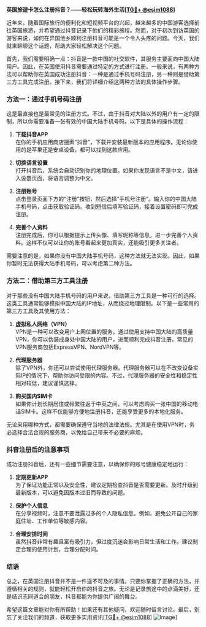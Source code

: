 **英国旅遊卡怎么注册抖音？——轻松玩转海外生活[[TG💪+ @esim1088](https://t.me/s/esim1088)]**

近年来，随着国际旅行的便利化和短视频平台的兴起，越来越多的中国游客选择前往英国旅游，并希望通过抖音记录下他们的精彩旅程。然而，对于初次到访英国的游客来说，如何在异国他乡顺利注册抖音可能是一个令人头疼的问题。今天，我们就来聊聊这个话题，帮助大家轻松解决这个问题。

首先，我们需要明确一点：抖音是一款中国的社交软件，其服务主要面向中国大陆用户。因此，在英国使用抖音需要通过特定的方式进行注册。一般来说，有两种方法可以帮助你在英国成功注册抖音：一种是通过手机号码注册，另一种则是借助第三方工具完成注册。接下来，我们将详细介绍这两种方法的具体操作步骤。

### 方法一：通过手机号码注册

这是最直接也是最常见的注册方式。不过，由于抖音对大陆以外的用户有一定的限制，所以你需要准备一张有效的中国大陆手机号码。以下是具体的操作流程：

1. **下载抖音APP**  
   在你的手机应用商店搜索“抖音”，下载并安装最新版本的应用程序。无论你使用的是苹果还是安卓设备，都可以找到这款应用。

2. **切换语言设置**  
   打开抖音后，系统会自动识别你的地理位置。如果你发现语言不是中文，请进入设置页面，将语言调整为中文。

3. **注册账号**  
   点击登录页面下方的“注册”按钮，然后选择“手机号注册”。输入你的中国大陆手机号码，点击获取验证码。收到短信后填写验证码，接着设置密码即可完成注册。

4. **完善个人资料**  
   注册完成后，你可以根据提示上传头像、填写昵称等信息，进一步完善个人资料。这样不仅可以让你的账号看起来更加真实，还能吸引更多关注者。

需要注意的是，如果你没有中国大陆手机号码，这种方法就无法实现。因此，如果你暂时无法获得大陆手机号码，可以考虑第二种方法。

### 方法二：借助第三方工具注册

对于那些没有中国大陆手机号码的用户来说，借助第三方工具是一种可行的选择。这类工具通常能够模拟中国大陆的IP地址，从而绕过地理限制。以下是一些常用的第三方工具及其使用方法：

1. **虚拟私人网络（VPN）**  
   VPN是一种可以改变用户上网位置的服务。通过使用支持中国大陆的高质量VPN，你可以伪装成身处中国大陆的用户，进而顺利完成抖音注册。常见的VPN服务商包括ExpressVPN、NordVPN等。

2. **代理服务器**  
   除了VPN外，你还可以尝试使用代理服务器。代理服务器可以在不改变设备实际IP的情况下，帮助你访问受限的内容。不过，代理服务器的安全性和稳定性相对较低，建议谨慎选择。

3. **购买国内SIM卡**  
   如果你计划长期居住或频繁往返于中英之间，可以考虑购买一张中国的移动电话SIM卡。这样不仅能够方便地注册抖音，还能享受更多的本地化服务。

无论采用哪种方式，都需要确保遵守当地的法律法规。尤其是在使用VPN时，务必选择合法合规的服务商，以免给自己带来不必要的麻烦。

### 抖音注册后的注意事项

成功注册抖音后，还有一些细节需要注意，以确保你的账号健康稳定地运行：

1. **定期更新APP**  
   为了保证功能正常以及安全性，建议定期检查抖音是否需要更新。及时升级到最新版本，可以避免因版本过旧而导致的问题。

2. **保护个人信息**  
   在分享视频时，注意不要泄露过多的个人隐私信息。例如，避免公开自己的家庭住址、工作单位等敏感内容。

3. **合理安排时间**  
   虽然抖音非常有趣且富有吸引力，但过度沉迷会影响日常生活和工作。建议制定合理的使用计划，合理分配时间。

### 结语

总之，在英国注册抖音并不是一件遥不可及的事情。只要你掌握了正确的方法，并遵循相关的规则，就能轻松开启你的抖音之旅。无论是记录旅途中的点滴美好，还是结识志同道合的朋友，抖音都能为你提供广阔的舞台。

希望这篇文章能对你有所帮助！如果还有其他疑问，欢迎随时留言讨论。最后，别忘了关注我们的频道，获取更多实用资讯[[TG💪+ @esim1088](https://t.me/s/esim1088)] ![Image](https://i.postimg.cc/4NQfJmqS/Snipaste-2025-05-13-00-14-12.png)]